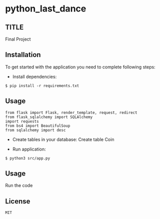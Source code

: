 # python_last_dance

## TITLE

Final Project
## Installation

To get started with the application you need to complete following steps:

- Install dependencies:

```shell
$ pip install -r requirements.txt
```
## Usage
```
from flask import Flask, render_template, request, redirect
from flask_sqlalchemy import SQLAlchemy
import requests
from bs4 import BeautifulSoup
from sqlalchemy import desc
```

- Create tables in your database:
Create table Coin

- Run application:

```shell
$ python3 src/app.py
```

## Usage
Run the code


## License
`MIT`
